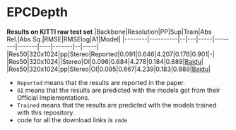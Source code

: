 # EPCDepth
**Results on KITTI raw test set**
|Backbone|Resolution|PP|Sup|Train|Abs Rel.|Abs Sq.|RMSE|RMSElog|A1|Model|
|--------|----------|--|---|-----|--------|-------|----|-------|--|-----|
|Res50|320x1024|pp|Stereo|Reported|0.091|0.646|4.207|0.176|0.901|-|
|Res50|320x1024||Stereo|OI|0.096|0.684|4.278|0.184|0.889|[Baidu](https://pan.baidu.com/s/1X4TWog23u2Wk6m6H_mbApA)|
|Res50|320x1024|pp|Stereo|OI|0.095|0.667|4.239|0.183|0.889|[Baidu](https://pan.baidu.com/s/1X4TWog23u2Wk6m6H_mbApA)|

* `Reported` means that the results are reported in the paper.
* `OI` means that the results are predicted with the models got from their Official Implementations.
* `Trained` means that the results are predicted with the models trained with this repository.
* code for all the download links is `smde`